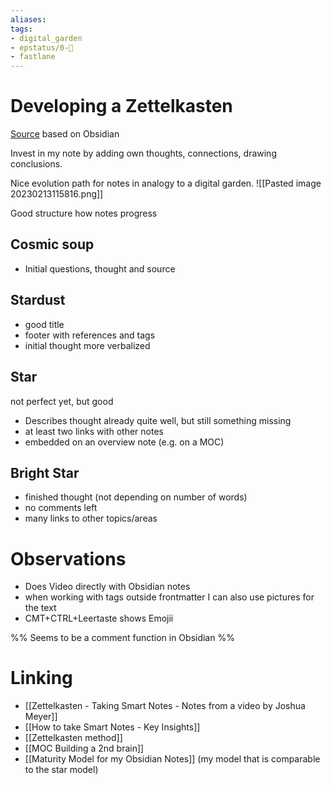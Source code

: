 ```yaml
---
aliases: 
tags: 
- digital_garden
- epstatus/0-🌰
- fastlane
---
```

# Developing a Zettelkasten
[Source](https://www.youtube.com/watch?v=5Br2gBA-1rM)
based on Obsidian

Invest in my note by adding own thoughts, connections, drawing conclusions.

Nice evolution path for notes in analogy to a digital garden.
![[Pasted image 20230213115816.png]]

Good structure how notes progress

## Cosmic soup
+ Initial questions, thought and source

## Stardust
+ good title
+ footer with references and tags
+ initial thought more verbalized

## Star
not perfect yet, but good
+ Describes thought already quite well, but still something missing
+ at least two links with other notes
+ embedded on an overview note (e.g. on a MOC)

## Bright Star
+ finished thought  (not depending on number of words)
+ no comments left
+ many links to other topics/areas

# Observations
+ Does Video directly with Obsidian notes
+ when working with tags outside frontmatter I can also use pictures for the text
+ CMT+CTRL+Leertaste shows Emojii

%%
Seems to be a comment function in Obsidian
%%


# Linking
+ [[Zettelkasten - Taking Smart Notes - Notes from a video by Joshua Meyer]]
+ [[How to take Smart Notes - Key Insights]]
+ [[Zettelkasten method]]
+ [[MOC Building a 2nd brain]]
+ [[Maturity Model for my Obsidian Notes]] (my model that is comparable to the star model)